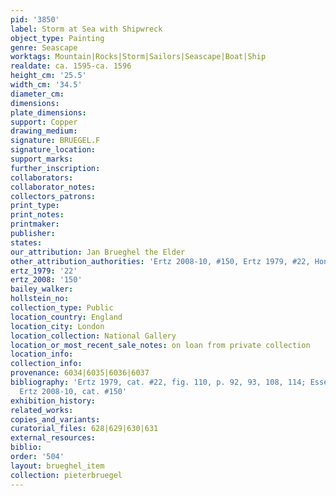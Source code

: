```yaml
---
pid: '3850'
label: Storm at Sea with Shipwreck
object_type: Painting
genre: Seascape
worktags: Mountain|Rocks|Storm|Sailors|Seascape|Boat|Ship
realdate: ca. 1595-ca. 1596
height_cm: '25.5'
width_cm: '34.5'
diameter_cm:
dimensions:
plate_dimensions:
support: Copper
drawing_medium:
signature: BRUEGEL.F
signature_location:
support_marks:
further_inscription:
collaborators:
collaborator_notes:
collectors_patrons:
print_type:
print_notes:
printmaker:
publisher:
states:
our_attribution: Jan Brueghel the Elder
other_attribution_authorities: 'Ertz 2008-10, #150, Ertz 1979, #22, Honig database'
ertz_1979: '22'
ertz_2008: '150'
bailey_walker:
hollstein_no:
collection_type: Public
location_country: England
location_city: London
location_collection: National Gallery
location_or_most_recent_sale_notes: on loan from private collection
location_info:
collection_info:
provenance: 6034|6035|6036|6037
bibliography: 'Ertz 1979, cat. #22, fig. 110, p. 92, 93, 108, 114; Essen 1997, #30;
  Ertz 2008-10, cat. #150'
exhibition_history:
related_works:
copies_and_variants:
curatorial_files: 628|629|630|631
external_resources:
biblio:
order: '504'
layout: brueghel_item
collection: pieterbruegel
---
```

